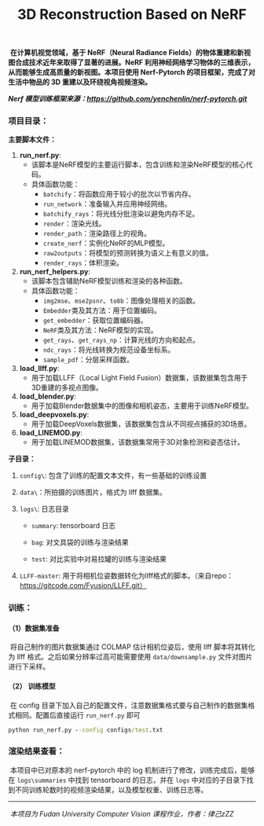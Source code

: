 <h1 align = "center">3D Reconstruction Based on NeRF</h1>

​	

​	**在计算机视觉领域，基于 NeRF（Neural Radiance Fields）的物体重建和新视图合成技术近年来取得了显著的进展。NeRF 利用神经网络学习物体的三维表示，从而能够生成高质量的新视图。本项目使用 Nerf-Pytorch 的项目框架，完成了对生活中物品的 3D 重建以及环绕视角视频渲染。**

***Nerf 模型训练框架来源：https://github.com/yenchenlin/nerf-pytorch.git***



### 项目目录：

**主要脚本文件：**

1. **run_nerf.py**:
   - 该脚本是NeRF模型的主要运行脚本，包含训练和渲染NeRF模型的核心代码。
   - 具体函数功能：
     - `batchify`：将函数应用于较小的批次以节省内存。
     - `run_network`：准备输入并应用神经网络。
     - `batchify_rays`：将光线分批渲染以避免内存不足。
     - `render`：渲染光线。
     - `render_path`：渲染路径上的视角。
     - `create_nerf`：实例化NeRF的MLP模型。
     - `raw2outputs`：将模型的预测转换为语义上有意义的值。
     - `render_rays`：体积渲染。
2. **run_nerf_helpers.py**:
   - 该脚本包含辅助NeRF模型训练和渲染的各种函数。
   - 具体函数功能：
     - `img2mse`、`mse2psnr`、`to8b`：图像处理相关的函数。
     - `Embedder`类及其方法：用于位置编码。
     - `get_embedder`：获取位置编码器。
     - `NeRF`类及其方法：NeRF模型的实现。
     - `get_rays`、`get_rays_np`：计算光线的方向和起点。
     - `ndc_rays`：将光线转换为规范设备坐标系。
     - `sample_pdf`：分层采样函数。
3. **load_llff.py**:
   - 用于加载LLFF（Local Light Field Fusion）数据集，该数据集包含用于3D重建的多视点图像。
4. **load_blender.py**:
   - 用于加载Blender数据集中的图像和相机姿态，主要用于训练NeRF模型。
5. **load_deepvoxels.py**:
   - 用于加载DeepVoxels数据集，该数据集包含从不同视点捕获的3D场景。
6. **load_LINEMOD.py**:
   - 用于加载LINEMOD数据集，该数据集常用于3D对象检测和姿态估计。

**子目录：**

1. `config\`: 包含了训练的配置文本文件，有一些基础的训练设置

2. `data\`：所拍摄的训练图片，格式为 llff 数据集。

3. `logs\`: 日志目录

   - `summary`: tensorboard 日志
   - `bag`: 对文具袋的训练与渲染结果

   - `test`: 对比实验中对易拉罐的训练与渲染结果

4. `LLFF-master`: 用于将相机位姿数据转化为llff格式的脚本。（来自repo：https://gitcode.com/Fyusion/LLFF.git）



### 训练：

#### （1）数据集准备

​	将自己制作的图片数据集通过 COLMAP 估计相机位姿后，使用 llff 脚本将其转化为 llff 格式。之后如果分辨率过高可能需要使用 `data/downsample.py` 文件对图片进行下采样。

#### （2） 训练模型

​	在 config 目录下加入自己的配置文件，注意数据集格式要与自己制作的数据集格式相同。配置后直接运行 `run_nerf.py` 即可

```cmd
python run_nerf.py --config configs/test.txt
```



### 渲染结果查看：

​	本项目中已对原本的 nerf-pytorch 中的 log 机制进行了修改，训练完成后，能够在 `logs\summaries` 中找到 tensorboard 的日志，并在 `logs` 中对应的子目录下找到不同训练轮数时的视频渲染结果，以及模型权重、训练日志等。





---

​								*本项目为 Fudan University Computer Vision 课程作业，作者：律己zZZ*





